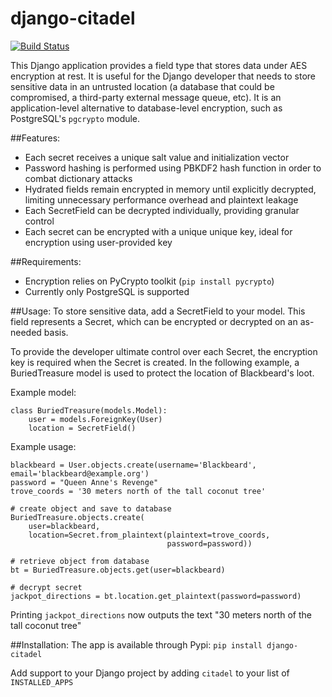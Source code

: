 django-citadel
==============
[![Build Status](https://travis-ci.org/mypetyak/django-citadel.svg?branch=master)](https://travis-ci.org/mypetyak/django-citadel)

This Django application provides a field type that stores data under AES encryption at rest. It is useful
for the Django developer that needs to store sensitive data in an untrusted location (a database that could
be compromised, a third-party external message queue, etc). It is an application-level alternative to
database-level encryption, such as PostgreSQL's `pgcrypto` module.

##Features:
- Each secret receives a unique salt value and initialization vector
- Password hashing is performed using PBKDF2 hash function in order to combat dictionary attacks
- Hydrated fields remain encrypted in memory until explicitly decrypted, limiting unnecessary performance
overhead and plaintext leakage
- Each SecretField can be decrypted individually, providing granular control
- Each secret can be encrypted with a unique unique key, ideal for encryption using user-provided key

##Requirements:
- Encryption relies on PyCrypto toolkit (`pip install pycrypto`)
- Currently only PostgreSQL is supported

##Usage:
To store sensitive data, add a SecretField to your model. This field represents a Secret, which can be
encrypted or decrypted on an as-needed basis.

To provide the developer ultimate control over each Secret, 
the encryption key is required when the Secret is created. In the following example,
a BuriedTreasure model is used to protect the location of Blackbeard's loot. 

Example model:

```
class BuriedTreasure(models.Model):
    user = models.ForeignKey(User)
    location = SecretField()
```

Example usage:

```
blackbeard = User.objects.create(username='Blackbeard', email='blackbeard@example.org')
password = "Queen Anne's Revenge"
trove_coords = '30 meters north of the tall coconut tree'

# create object and save to database
BuriedTreasure.objects.create(
    user=blackbeard,
    location=Secret.from_plaintext(plaintext=trove_coords,
                                   password=password))

# retrieve object from database
bt = BuriedTreasure.objects.get(user=blackbeard)

# decrypt secret
jackpot_directions = bt.location.get_plaintext(password=password)
```

Printing `jackpot_directions` now outputs the text "30 meters north of the tall coconut tree"

##Installation:
The app is available through Pypi:
`pip install django-citadel`

Add support to your Django project by adding `citadel` to your list of `INSTALLED_APPS`

